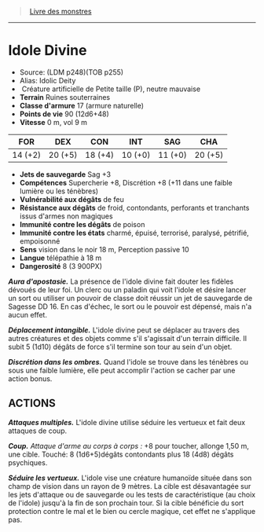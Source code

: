 ﻿> [Livre des monstres](tome_of_beasts.md)

---

# Idole Divine

- Source: (LDM p248)(TOB p255)
- Alias: Idolic Deity
-  Créature artificielle de Petite taille (P), neutre mauvaise
- **Terrain** Ruines souterraines
- **Classe d'armure** 17 (armure naturelle)
- **Points de vie** 90 (12d6+48)
- **Vitesse** 0 m, vol 9 m

|FOR|DEX|CON|INT|SAG|CHA|
|---|---|---|---|---|---|
|14 (+2)|20 (+5)|18 (+4)|10 (+0)|11 (+0)|20 (+5)|

- **Jets de sauvegarde** Sag +3
- **Compétences** Supercherie +8, Discrétion +8 (+11 dans une faible lumière ou les ténèbres)
- **Vulnérabilité aux dégâts** de feu
- **Résistance aux dégâts** de froid, contondants, perforants et tranchants issus d'armes non magiques
- **Immunité contre les dégâts** de poison
- **Immunité contre les états** charmé, épuisé, terrorisé, paralysé, pétrifié, empoisonné
- **Sens** vision dans le noir 18 m, Perception passive 10
- **Langue** télépathie à 18 m
- **Dangerosité** 8 (3 900PX)

**_Aura d'apostasie._** La présence de l'idole divine fait douter les fidèles dévoués de leur foi. Un clerc ou un paladin qui voit l'idole et désire lancer un sort ou utiliser un pouvoir de classe doit réussir un jet de sauvegarde de Sagesse DD 16. En cas d'échec, le sort ou le pouvoir est dépensé, mais n'a aucun effet.

**_Déplacement intangible._** L'idole divine peut se déplacer au travers des autres créatures et des objets comme s'il s'agissait d'un terrain difficile. Il subit 5 (1d10) dégâts de force s'il termine son tour au sein d'un objet.

**_Discrétion dans les ombres._** Quand l'idole se trouve dans les ténèbres ou sous une faible lumière, elle peut accomplir l'action se cacher par une action bonus.

## ACTIONS

**_Attaques multiples._** L'idole divine utilise séduire les vertueux et fait deux attaques de coup.

**_Coup._** _Attaque d'arme au corps à corps :_ +8 pour toucher, allonge 1,50 m, une cible. Touché: 8 (1d6+5)dégâts contondants plus 18 (4d8) dégâts psychiques.

**_Séduire les vertueux._** L'idole vise une créature humanoïde située dans son champ de vision dans un rayon de 9 mètres. La cible est désavantagée sur les jets d'attaque ou de sauvegarde ou les tests de caractéristique (au choix de l'idole) jusqu'à la fin de son prochain tour. Si la cible bénéficie du sort protection contre le mal et le bien ou cercle magique, cet effet ne s'applique pas.

